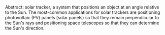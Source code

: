 Abstract:
solar tracker, a system that positions an object at an angle relative to the Sun. The most-common applications for solar trackers are positioning photovoltaic (PV) panels (solar panels) so that they remain perpendicular to the Sun's rays and positioning space telescopes so that they can determine the Sun's direction.
